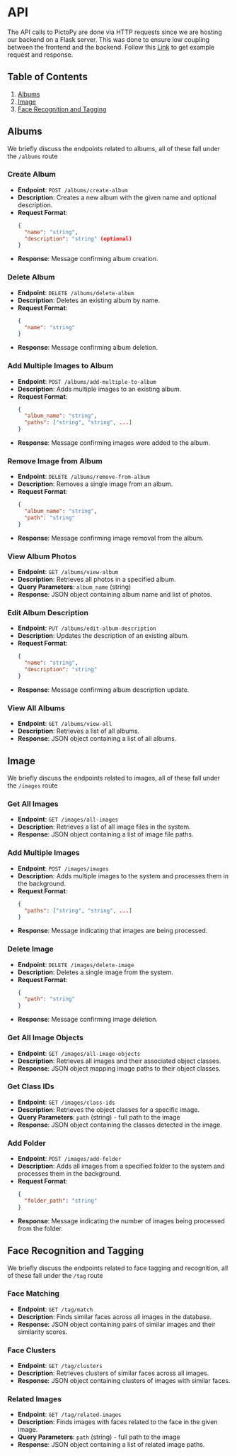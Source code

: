 # API

The API calls to PictoPy are done via HTTP requests since we are hosting our backend on a Flask server. This was done to ensure low coupling between the frontend and the backend.
Follow this [Link](https://www.postman.com/cryosat-explorer-62744145/workspace/pictopy/overview) to get example request and response.

## Table of Contents

1. [Albums](#albums)
2. [Image](#image)
3. [Face Recognition and Tagging](#face-recognition-and-tagging)

## Albums

We briefly discuss the endpoints related to albums, all of these fall under the `/albums` route

### Create Album

- **Endpoint**: `POST /albums/create-album`
- **Description**: Creates a new album with the given name and optional description.
- **Request Format**:
  ```json
  {
    "name": "string",
    "description": "string" (optional)
  }
  ```
- **Response**: Message confirming album creation.

### Delete Album

- **Endpoint**: `DELETE /albums/delete-album`
- **Description**: Deletes an existing album by name.
- **Request Format**:
  ```json
  {
    "name": "string"
  }
  ```
- **Response**: Message confirming album deletion.

### Add Multiple Images to Album

- **Endpoint**: `POST /albums/add-multiple-to-album`
- **Description**: Adds multiple images to an existing album.
- **Request Format**:
  ```json
  {
    "album_name": "string",
    "paths": ["string", "string", ...]
  }
  ```
- **Response**: Message confirming images were added to the album.

### Remove Image from Album

- **Endpoint**: `DELETE /albums/remove-from-album`
- **Description**: Removes a single image from an album.
- **Request Format**:
  ```json
  {
    "album_name": "string",
    "path": "string"
  }
  ```
- **Response**: Message confirming image removal from the album.

### View Album Photos

- **Endpoint**: `GET /albums/view-album`
- **Description**: Retrieves all photos in a specified album.
- **Query Parameters**: `album_name` (string)
- **Response**: JSON object containing album name and list of photos.

### Edit Album Description

- **Endpoint**: `PUT /albums/edit-album-description`
- **Description**: Updates the description of an existing album.
- **Request Format**:
  ```json
  {
    "name": "string",
    "description": "string"
  }
  ```
- **Response**: Message confirming album description update.

### View All Albums

- **Endpoint**: `GET /albums/view-all`
- **Description**: Retrieves a list of all albums.
- **Response**: JSON object containing a list of all albums.

## Image

We briefly discuss the endpoints related to images, all of these fall under the `/images` route

### Get All Images

- **Endpoint**: `GET /images/all-images`
- **Description**: Retrieves a list of all image files in the system.
- **Response**: JSON object containing a list of image file paths.

### Add Multiple Images

- **Endpoint**: `POST /images/images`
- **Description**: Adds multiple images to the system and processes them in the background.
- **Request Format**:
  ```json
  {
    "paths": ["string", "string", ...]
  }
  ```
- **Response**: Message indicating that images are being processed.

### Delete Image

- **Endpoint**: `DELETE /images/delete-image`
- **Description**: Deletes a single image from the system.
- **Request Format**:
  ```json
  {
    "path": "string"
  }
  ```
- **Response**: Message confirming image deletion.

### Get All Image Objects

- **Endpoint**: `GET /images/all-image-objects`
- **Description**: Retrieves all images and their associated object classes.
- **Response**: JSON object mapping image paths to their object classes.

### Get Class IDs

- **Endpoint**: `GET /images/class-ids`
- **Description**: Retrieves the object classes for a specific image.
- **Query Parameters**: `path` (string) - full path to the image
- **Response**: JSON object containing the classes detected in the image.

### Add Folder

- **Endpoint**: `POST /images/add-folder`
- **Description**: Adds all images from a specified folder to the system and processes them in the background.
- **Request Format**:
  ```json
  {
    "folder_path": "string"
  }
  ```
- **Response**: Message indicating the number of images being processed from the folder.

## Face Recognition and Tagging

We briefly discuss the endpoints related to face tagging and recognition, all of these fall under the `/tag` route

### Face Matching

- **Endpoint**: `GET /tag/match`
- **Description**: Finds similar faces across all images in the database.
- **Response**: JSON object containing pairs of similar images and their similarity scores.

### Face Clusters

- **Endpoint**: `GET /tag/clusters`
- **Description**: Retrieves clusters of similar faces across all images.
- **Response**: JSON object containing clusters of images with similar faces.

### Related Images

- **Endpoint**: `GET /tag/related-images`
- **Description**: Finds images with faces related to the face in the given image.
- **Query Parameters**: `path` (string) - full path to the image
- **Response**: JSON object containing a list of related image paths.
